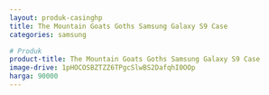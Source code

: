 ```yaml
---
layout: produk-casinghp
title: The Mountain Goats Goths Samsung Galaxy S9 Case
categories: samsung

# Produk
product-title: The Mountain Goats Goths Samsung Galaxy S9 Case
image-drive: 1pHOCOSBZTZZ6TPgcSlwBS2DafqhI0OOp
harga: 90000
---
```

